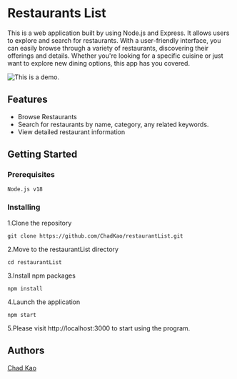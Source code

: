 # Restaurants List

This is a web application built by using Node.js and Express. It allows users to explore and search for restaurants. With a user-friendly interface, you can easily browse through a variety of restaurants, discovering their offerings and details. Whether you're looking for a specific cuisine or just want to explore new dining options, this app has you covered.

![This is a demo.](https://i.imgur.com/nwILqkL.gif)

## Features
- Browse Restaurants
- Search for restaurants by name, category, any related keywords.  
- View detailed restaurant information


## Getting Started


### Prerequisites


```
Node.js v18
```

### Installing

1.Clone the repository

```
git clone https://github.com/ChadKao/restaurantList.git
```
2.Move to the restaurantList directory

```
cd restaurantList
```
3.Install npm packages

```
npm install
```
4.Launch the application

```
npm start
```

5.Please visit http://localhost:3000 to start using the program.
## Authors
[Chad Kao](https://github.com/ChadKao)

